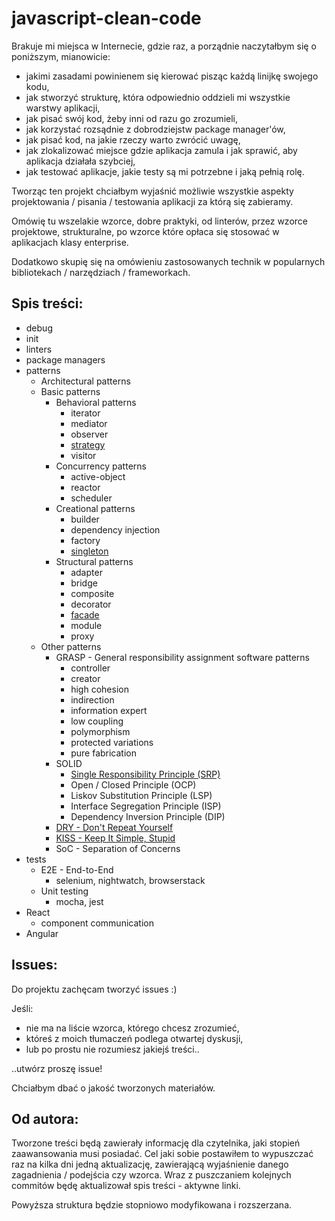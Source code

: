 # javascript-clean-code

Brakuje mi miejsca w Internecie, gdzie raz, a porządnie naczytałbym się o poniższym, mianowicie:
* jakimi zasadami powinienem się kierować pisząc każdą linijkę swojego kodu,
* jak stworzyć strukturę, która odpowiednio oddzieli mi wszystkie warstwy aplikacji,
* jak pisać swój kod, żeby inni od razu go zrozumieli,
* jak korzystać rozsądnie z dobrodziejstw package manager'ów,
* jak pisać kod, na jakie rzeczy warto zwrócić uwagę,
* jak zlokalizować miejsce gdzie aplikacja zamula i jak sprawić, aby aplikacja działała szybciej,
* jak testować aplikacje, jakie testy są mi potrzebne i jaką pełnią rolę.

Tworząc ten projekt chciałbym wyjaśnić możliwie wszystkie aspekty
projektowania / pisania / testowania aplikacji za którą się zabieramy.

Omówię tu wszelakie wzorce, dobre praktyki, od linterów, przez wzorce projektowe,
strukturalne, po wzorce które opłaca się stosować w aplikacjach klasy enterprise.

Dodatkowo skupię się na omówieniu zastosowanych technik w popularnych bibliotekach / narzędziach / frameworkach.

## Spis treści:

* debug
* init
* linters
* package managers
* patterns
    * Architectural patterns
    * Basic patterns
        * Behavioral patterns
            * iterator
            * mediator
            * observer
            * [strategy](patterns/basic-patterns/behavioral-patterns/strategy.md)
            * visitor
        * Concurrency patterns
            * active-object
            * reactor
            * scheduler
        * Creational patterns
            * builder
            * dependency injection
            * factory
            * [singleton](patterns/basic-patterns/creational-patterns/singleton.md)
        * Structural patterns
            * adapter
            * bridge
            * composite
            * decorator
            * [facade](patterns/basic-patterns/structural-patterns/facade.md)
            * module
            * proxy
    * Other patterns
        * GRASP - General responsibility assignment software patterns
            * controller
            * creator
            * high cohesion
            * indirection
            * information expert
            * low coupling
            * polymorphism
            * protected variations
            * pure fabrication
        * SOLID
            * [Single Responsibility Principle (SRP)](patterns/other-patterns/SOLID/single-responsibility-principle.md)
            * Open / Closed Principle (OCP)
            * Liskov Substitution Principle (LSP)
            * Interface Segregation Principle (ISP)
            * Dependency Inversion Principle (DIP)
        * [DRY - Don't Repeat Yourself](patterns/other-patterns/DRY.md)
        * [KISS - Keep It Simple, Stupid](patterns/other-patterns/KISS.md)
        * SoC - Separation of Concerns
* tests
    * E2E - End-to-End
        * selenium, nightwatch, browserstack
    * Unit testing
        * mocha, jest
* React
    * component communication
* Angular

## Issues:

Do projektu zachęcam tworzyć issues :)

Jeśli:
* nie ma na liście wzorca, którego chcesz zrozumieć,
* któreś z moich tłumaczeń podlega otwartej dyskusji,
* lub po prostu nie rozumiesz jakiejś treści..

..utwórz proszę issue!

Chciałbym dbać o jakość tworzonych materiałów.

## Od autora:

Tworzone treści będą zawierały informację dla czytelnika, jaki
stopień zaawansowania musi posiadać. Cel jaki sobie postawiłem to
wypuszczać raz na kilka dni jedną aktualizację,
zawierającą wyjaśnienie danego zagadnienia / podejścia czy wzorca.
Wraz z puszczaniem kolejnych commitów będę aktualizował spis treści - aktywne
linki.

Powyższa struktura będzie stopniowo modyfikowana i rozszerzana.
